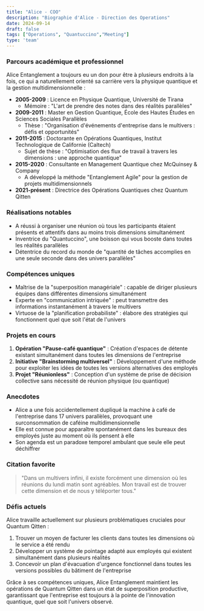 ```yaml
---
title: "Alice - COO"
description: "Biographie d'Alice - Direction des Operations"
date: 2024-09-14
draft: false
tags: ["Operations", "Quantuccino","Meeting"]
type: 'team'
---
```


### Parcours académique et professionnel

Alice Entanglement a toujours eu un don pour être à plusieurs endroits à la fois, ce qui a naturellement orienté sa carrière vers la physique quantique et la gestion multidimensionnelle :

- **2005-2009** : Licence en Physique Quantique, Université de Tirana
  - Mémoire : "L'art de prendre des notes dans des réalités parallèles"
- **2009-2011** : Master en Gestion Quantique, École des Hautes Études en Sciences Sociales Parallèles
  - Thèse : "Organisation d'événements d'entreprise dans le multivers : défis et opportunités"
- **2011-2015** : Doctorante en Opérations Quantiques, Institut Technologique de Californie (Caltech)
  - Sujet de thèse : "Optimisation des flux de travail à travers les dimensions : une approche quantique"
- **2015-2020** : Consultante en Management Quantique chez McQuinsey & Company
  - A développé la méthode "Entanglement Agile" pour la gestion de projets multidimensionnels
- **2021-présent** : Directrice des Opérations Quantiques chez Quantum Qitten

### Réalisations notables

- A réussi à organiser une réunion où tous les participants étaient présents et attentifs dans au moins trois dimensions simultanément
- Inventrice du "Quantuccino", une boisson qui vous booste dans toutes les réalités parallèles
- Détentrice du record du monde de "quantité de tâches accomplies en une seule seconde dans des univers parallèles"

### Compétences uniques

- Maîtrise de la "superposition managériale" : capable de diriger plusieurs équipes dans différentes dimensions simultanément
- Experte en "communication intriquée" : peut transmettre des informations instantanément à travers le multivers
- Virtuose de la "planification probabiliste" : élabore des stratégies qui fonctionnent quel que soit l'état de l'univers

### Projets en cours

1. **Opération "Pause-café quantique"** : Création d'espaces de détente existant simultanément dans toutes les dimensions de l'entreprise
2. **Initiative "Brainstorming multiversel"** : Développement d'une méthode pour exploiter les idées de toutes les versions alternatives des employés
3. **Projet "Réunionless"** : Conception d'un système de prise de décision collective sans nécessité de réunion physique (ou quantique)

### Anecdotes

- Alice a une fois accidentellement dupliqué la machine à café de l'entreprise dans 17 univers parallèles, provoquant une surconsommation de caféine multidimensionnelle
- Elle est connue pour apparaître spontanément dans les bureaux des employés juste au moment où ils pensent à elle
- Son agenda est un paradoxe temporel ambulant que seule elle peut déchiffrer

### Citation favorite

> "Dans un multivers infini, il existe forcément une dimension où les réunions du lundi matin sont agréables. Mon travail est de trouver cette dimension et de nous y téléporter tous."

### Défis actuels

Alice travaille actuellement sur plusieurs problématiques cruciales pour Quantum Qitten :

1. Trouver un moyen de facturer les clients dans toutes les dimensions où le service a été rendu
2. Développer un système de pointage adapté aux employés qui existent simultanément dans plusieurs réalités
3. Concevoir un plan d'évacuation d'urgence fonctionnel dans toutes les versions possibles du bâtiment de l'entreprise

Grâce à ses compétences uniques, Alice Entanglement maintient les opérations de Quantum Qitten dans un état de superposition productive, garantissant que l'entreprise est toujours à la pointe de l'innovation quantique, quel que soit l'univers observé.